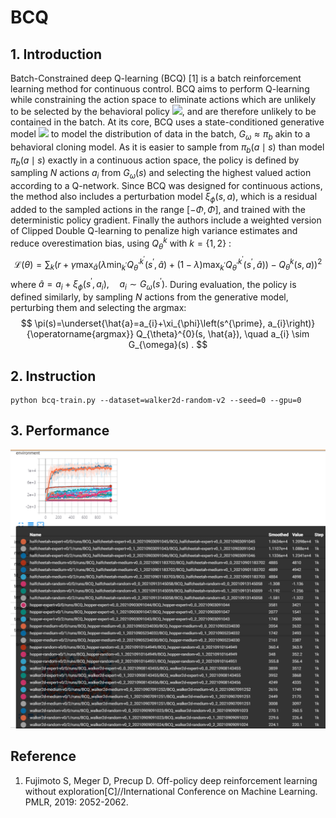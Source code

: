 # BCQ

## 1. Introduction

Batch-Constrained deep Q-learning (BCQ) [1] is a batch reinforcement learning method for continuous control. BCQ aims to perform Q-learning while constraining the action space to eliminate actions which are unlikely to be selected by the behavioral policy ![](http://latex.codecogs.com/svg.latex?\\pi_{b}), and are therefore unlikely to be contained in the batch. At its core, BCQ uses a state-conditioned generative model ![](https://latex.codecogs.com/svg.latex?G_{\\omega}:\\mathcal{S}&space;\\rightarrow&space;\\mathcal{A}) to model the distribution of data in the batch, $G_{\omega} \approx \pi_{b}$ akin to a behavioral cloning model. As it is easier to sample from $\pi_{b}(a \mid s)$ than model $\pi_{b}(a \mid s)$ exactly in a continuous action space, the policy is defined by sampling $N$ actions $a_{i}$ from $G_{\omega}(s)$ and selecting the highest valued action according to a Q-network. Since BCQ was designed for continuous actions, the method also includes a perturbation model $\xi_{\phi}(s, a)$, which is a residual added to the sampled actions in the range $[-\Phi, \Phi]$, and trained with the deterministic policy gradient. Finally the authors include a weighted version of Clipped Double Q-learning to penalize high variance estimates and reduce overestimation bias, using $Q_{\theta}^{k}$ with $k=\{1,2\}$ :
$$
\mathcal{L}(\theta)=\sum_{k}\left(r+\gamma \max _{\hat{a}}\left(\lambda \min _{k^{\prime}} Q_{\theta^{\prime}}^{k^{\prime}}\left(s^{\prime}, \hat{a}\right)+(1-\lambda) \max _{k^{\prime}} Q_{\theta^{\prime}}^{k^{\prime}}\left(s^{\prime}, \hat{a}\right)\right)-Q_{\theta}^{k}(s, a)\right)^{2}
$$
where $\hat{a}=a_{i}+\xi_{\phi}\left(s^{\prime}, a_{i}\right), \quad a_{i} \sim G_{\omega}\left(s^{\prime}\right).$ During evaluation, the policy is defined similarly, by sampling $N$ actions from the generative model, perturbing them and selecting the argmax:
$$
\pi(s)=\underset{\hat{a}=a_{i}+\xi_{\phi}\left(s^{\prime}, a_{i}\right)}{\operatorname{argmax}} Q_{\theta}^{0}(s, \hat{a}), \quad a_{i} \sim G_{\omega}(s) .
$$

## 2. Instruction

```
python bcq-train.py --dataset=walker2d-random-v2 --seed=0 --gpu=0
```

## 3. Performance

<img src=".\imgs\5s0ZS1.png" alt="img" style="zoom:80%;" />

## Reference

1. Fujimoto S, Meger D, Precup D. Off-policy deep reinforcement learning without exploration[C]//International Conference on Machine Learning. PMLR, 2019: 2052-2062.

   

